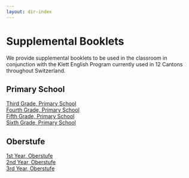```yaml
---
layout: dir-index
---
```


# Supplemental Booklets

We provide supplemental booklets to be used in the classroom in conjunction with the Klett English Program currently used in 12 Cantons throughout Switzerland.

## Primary School

[Third Grade, Primary School](https://www.youtube.com/watch?v=dQw4w9WgXcQ)  
[Fourth Grade, Primary School](https://www.youtube.com/watch?v=dQw4w9WgXcQ)  
[Fifth Grade, Primary School](https://www.youtube.com/watch?v=dQw4w9WgXcQ)  
[Sixth Grade, Primary School](https://www.youtube.com/watch?v=dQw4w9WgXcQ)

## Oberstufe

[1st Year, Oberstufe](https://www.youtube.com/watch?v=dQw4w9WgXcQ)  
[2nd Year, Oberstufe](https://www.youtube.com/watch?v=dQw4w9WgXcQ)  
[3rd Year, Oberstufe](https://www.youtube.com/watch?v=dQw4w9WgXcQ)  

<!--stackedit_data:
eyJoaXN0b3J5IjpbNTM1MjY5NDRdfQ==
-->